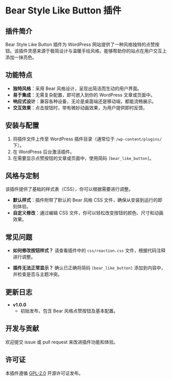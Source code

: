 # Bear Style Like Button 插件

## 插件简介

Bear Style Like Button 插件为 WordPress 网站提供了一种风格独特的点赞按钮。该插件灵感来源于极简设计与温暖手绘风格，能够帮助你的站点在用户交互上添加一抹亮色。

## 功能特点

- **独特风格**：采用 Bear 风格设计，呈现出简洁而生动的用户界面。
- **易于集成**：无需复杂配置，即可嵌入到你的 WordPress 文章或页面中。
- **响应式设计**：兼容各种设备，无论是桌面端还是移动端，都能流畅展示。
- **交互效果**：点击按钮时，带有微妙动画效果，为用户提供即时反馈。

## 安装与配置

1. 将插件文件上传至 WordPress 插件目录（通常位于 `/wp-content/plugins/` 下）。
2. 在 WordPress 后台激活插件。
3. 在需要显示点赞按钮的文章或页面中，使用简码 `[bear_like_button]`。

## 风格与定制

该插件提供了基础的样式表（CSS），你可以根据需要进行调整。

- **默认样式**：插件附带了默认的 Bear 风格 CSS 文件，确保从安装到运行的即刻体验。
- **自定义修改**：通过编辑 CSS 文件，你可以轻松改变按钮的颜色、尺寸和动画效果。

## 常见问题

- **如何修改按钮样式？**
  请查看插件中的 `css/reaction.css` 文件，根据代码注释进行调整。

- **插件无法正常显示？**
  确认已正确将简码 `[bear_like_button]` 添加到内容中，并检查是否与主题冲突。

## 更新日志

- **v1.0.0**
  - 初始发布，包含 Bear 风格点赞按钮及基本配置。

## 开发与贡献

欢迎提交 issue 或 pull request 来改进插件功能和体验。

## 许可证

本插件遵循 [GPL-2.0](https://www.gnu.org/licenses/gpl-2.0.html) 开源许可证发布。
